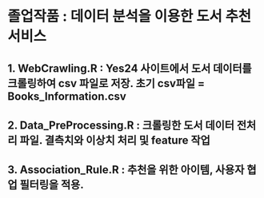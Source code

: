 # 졸업작품 : 데이터 분석을 이용한 도서 추천 서비스

## 1. WebCrawling.R : Yes24 사이트에서 도서 데이터를 크롤링하여 csv 파일로 저장. 초기 csv파일 = Books_Information.csv

## 2. Data_PreProcessing.R : 크롤링한 도서 데이터 전처리 파일. 결측치와 이상치 처리 및 feature 작업

## 3. Association_Rule.R : 추천을 위한 아이템, 사용자 협업 필터링을 적용.
